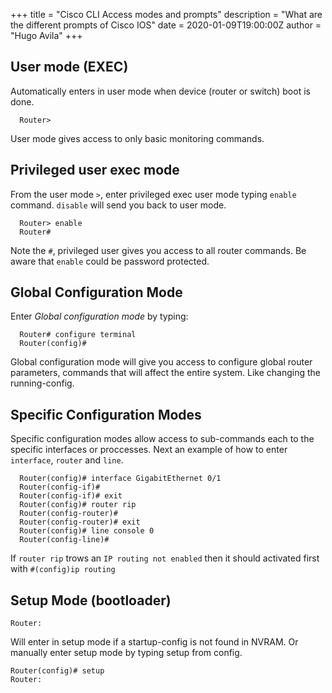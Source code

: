 +++
title = "Cisco CLI Access modes and prompts"
description = "What are the different prompts of Cisco IOS"
date = 2020-01-09T19:00:00Z
author = "Hugo Avila"
+++


## User mode (EXEC)

Automatically enters in user mode when device (router or switch) boot is done.

```
  Router>
```
User mode gives access to only basic monitoring commands.


## Privileged user exec mode

From the user mode `>`, enter privileged exec user mode typing `enable` command. `disable` will send you back to user mode.

```
  Router> enable
  Router#
```
Note the `#`, privileged user gives you access to all router commands.
Be aware that `enable` could be password protected.


## Global Configuration Mode

Enter *Global configuration mode* by typing:

```
  Router# configure terminal
  Router(config)#
```
Global configuration mode will give you access to configure global router parameters, commands that will affect the entire system. Like changing the running-config.


## Specific Configuration Modes

Specific configuration modes allow access to sub-commands each to the specific interfaces or proccesses. Next an example of how to enter `interface`, `router` and `line`.

```
  Router(config)# interface GigabitEthernet 0/1
  Router(config-if)#
  Router(config-if)# exit
  Router(config)# router rip
  Router(config-router)#
  Router(config-router)# exit
  Router(config)# line console 0
  Router(config-line)#
```

  If `router rip` trows an `IP routing not enabled` then it should activated first with `#(config)ip routing`

## Setup Mode (bootloader)

```
Router:
```

Will enter in setup mode if a startup-config is not found in NVRAM. Or manually enter setup mode by typing setup from config.
```
Router(config)# setup
Router:
```
